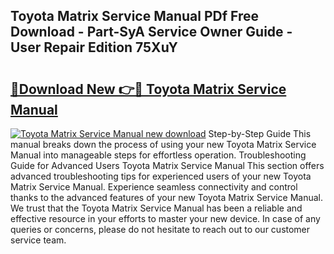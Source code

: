 ## Toyota Matrix Service Manual PDf Free Download - Part-SyA Service Owner Guide - User Repair Edition 75XuY

# <h2><a href="http://bc60490.oget.top/?id=Toyota+Matrix+Service+Manual">🔗Download New 👉🔴 Toyota Matrix Service Manual</a></h2>

[![Toyota Matrix Service Manual new download](https://i.imgur.com/5g1atiW.png)](http://bc60490.oget.top/?id=Toyota+Matrix+Service+Manual)
Step-by-Step Guide This manual breaks down the process of using your new Toyota Matrix Service Manual into manageable steps for effortless operation. Troubleshooting Guide for Advanced Users Toyota Matrix Service Manual This section offers advanced troubleshooting tips for experienced users of your new Toyota Matrix Service Manual. Experience seamless connectivity and control thanks to the advanced features of your new Toyota Matrix Service Manual. We trust that the Toyota Matrix Service Manual has been a reliable and effective resource in your efforts to master your new device. In case of any queries or concerns, please do not hesitate to reach out to our customer service team.
